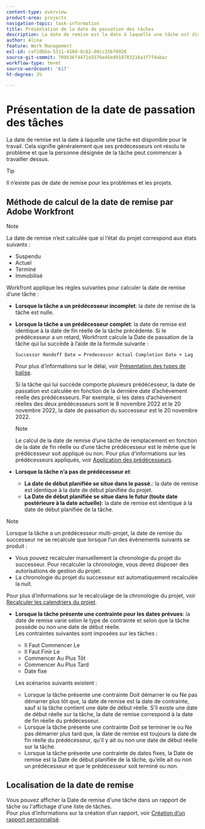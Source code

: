 ```yaml
---
content-type: overview
product-area: projects
navigation-topic: task-information
title: Présentation de la date de passation des tâches
description: La date de remise est la date à laquelle une tâche est disponible pour le travail. Cela signifie généralement que ses prédécesseurs ont résolu le problème et que la personne désignée de la tâche peut commencer à travailler dessus.
author: Alina
feature: Work Management
exl-id: caf2dbba-5311-418d-8c82-ddcc256f9926
source-git-commit: 709b36f4471e5576e45ed918783216a1f7f4abac
workflow-type: tm+mt
source-wordcount: '617'
ht-degree: 3%

---
```


# Présentation de la date de passation des tâches

La date de remise est la date à laquelle une tâche est disponible pour le travail. Cela signifie généralement que ses prédécesseurs ont résolu le problème et que la personne désignée de la tâche peut commencer à travailler dessus.

>[!TIP]
>
>Il n’existe pas de date de remise pour les problèmes et les projets.

## Méthode de calcul de la date de remise par Adobe Workfront

>[!NOTE]
>
>La date de remise n’est calculée que si l’état du projet correspond aux états suivants :
>
>* Suspendu
>* Actuel
>* Terminé
>* Immobilisé
>

Workfront applique les règles suivantes pour calculer la date de remise d’une tâche :

* **Lorsque la tâche a un prédécesseur incomplet**: la date de remise de la tâche est nulle.
* **Lorsque la tâche a un prédécesseur complet**: la date de remise est identique à la date de fin réelle de la tâche précédente. Si le prédécesseur a un retard, Workfront calcule la Date de passation de la tâche qui lui succède à l’aide de la formule suivante :

  `Successor Handoff Date = Predecessor Actual Completion Date + Lag`

  Pour plus d’informations sur le délai, voir [Présentation des types de balise](../use-prdcssrs/lag-types.md).

  Si la tâche qui lui succède comporte plusieurs prédécesseur, la date de passation est calculée en fonction de la dernière date d’achèvement réelle des prédécesseurs. Par exemple, si les dates d’achèvement réelles des deux prédécesseurs sont le 8 novembre 2022 et le 20 novembre 2022, la date de passation du successeur est le 20 novembre 2022.

  >[!NOTE]
  >
  >   Le calcul de la date de remise d’une tâche de remplacement en fonction de la date de fin réelle ou d’une tâche prédécesseur est le même que le prédécesseur soit appliqué ou non. Pour plus d’informations sur les prédécesseurs appliqués, voir [Application des prédécesseurs](../use-prdcssrs/enforced-predecessors.md).


* **Lorsque la tâche n’a pas de prédécesseur et**:

   * **La date de début planifiée se situe dans le passé.**: la date de remise est identique à la date de début planifiée du projet.
   * **La Date de début planifiée se situe dans le futur (toute date postérieure à la date actuelle)**: la date de remise est identique à la date de début planifiée de la tâche.

>[!NOTE]
>
>Lorsque la tâche a un prédécesseur multi-projet, la date de remise du successeur ne se recalcule que lorsque l’un des événements suivants se produit :
>
>* Vous pouvez recalculer manuellement la chronologie du projet du successeur. Pour recalculer la chronologie, vous devez disposer des autorisations de gestion du projet.
>* La chronologie du projet du successeur est automatiquement recalculée la nuit.
>
>Pour plus d’informations sur le recalculage de la chronologie du projet, voir [Recalculer les calendriers du projet](../../../manage-work/projects/manage-projects/recalculate-project-timeline.md).

* **Lorsque la tâche présente une contrainte pour les dates prévues**: la date de remise varie selon le type de contrainte et selon que la tâche possède ou non une date de début réelle.\
  Les contraintes suivantes sont imposées sur les tâches :

   * Il Faut Commencer Le
   * Il Faut Finir Le
   * Commencer Au Plus Tôt
   * Commencer Au Plus Tard
   * Date fixe

  Les scénarios suivants existent :

   * Lorsque la tâche présente une contrainte Doit démarrer le ou Ne pas démarrer plus tôt que, la date de remise est la date de contrainte, sauf si la tâche contient une date de début réelle. S’il existe une date de début réelle sur la tâche, la date de remise correspond à la date de fin réelle du prédécesseur.
   * Lorsque la tâche présente une contrainte Doit se terminer le ou Ne pas démarrer plus tard que, la date de remise est toujours la date de fin réelle du prédécesseur, qu’il y ait ou non une date de début réelle sur la tâche.
   * Lorsque la tâche présente une contrainte de dates fixes, la Date de remise est la Date de début planifiée de la tâche, qu’elle ait ou non un prédécesseur et que le prédécesseur soit terminé ou non.

## Localisation de la date de remise

Vous pouvez afficher la Date de remise d&#39;une tâche dans un rapport de tâche ou l&#39;affichage d&#39;une liste de tâches.\
Pour plus d’informations sur la création d’un rapport, voir [Création d’un rapport personnalisé](../../../reports-and-dashboards/reports/creating-and-managing-reports/create-custom-report.md).
